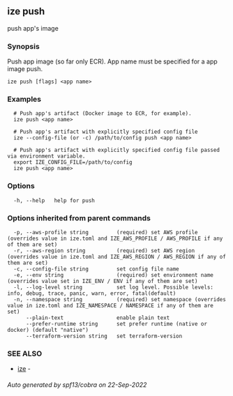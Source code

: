 ## ize push

push app's image

### Synopsis

  Push app image (so far only ECR).
  App name must be specified for a app image push.

```
ize push [flags] <app name>
```

### Examples

```
  # Push app's artifact (Docker image to ECR, for example).
  ize push <app name>
  
  # Push app's artifact with explicitly specified config file
  ize --config-file (or -c) /path/to/config push <app name>
  
  # Push app's artifact with explicitly specified config file passed via environment variable.
  export IZE_CONFIG_FILE=/path/to/config
  ize push <app name>
```

### Options

```
  -h, --help   help for push
```

### Options inherited from parent commands

```
  -p, --aws-profile string         (required) set AWS profile (overrides value in ize.toml and IZE_AWS_PROFILE / AWS_PROFILE if any of them are set)
  -r, --aws-region string          (required) set AWS region (overrides value in ize.toml and IZE_AWS_REGION / AWS_REGION if any of them are set)
  -c, --config-file string         set config file name
  -e, --env string                 (required) set environment name (overrides value set in IZE_ENV / ENV if any of them are set)
  -l, --log-level string           set log level. Possible levels: info, debug, trace, panic, warn, error, fatal(default)
  -n, --namespace string           (required) set namespace (overrides value in ize.toml and IZE_NAMESPACE / NAMESPACE if any of them are set)
      --plain-text                 enable plain text
      --prefer-runtime string      set prefer runtime (native or docker) (default "native")
      --terraform-version string   set terraform-version
```

### SEE ALSO

* [ize](ize.md)	 - 

###### Auto generated by spf13/cobra on 22-Sep-2022
